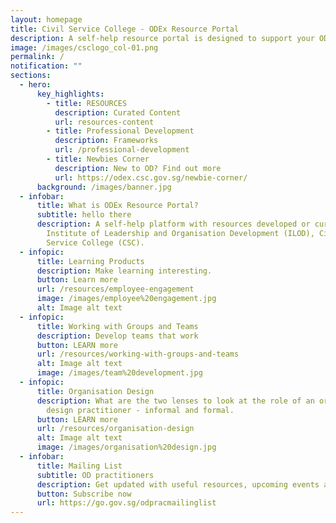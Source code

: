 ```yaml
---
layout: homepage
title: Civil Service College - ODEx Resource Portal
description: A self-help resource portal is designed to support your OD practice.
image: /images/csclogo_col-01.png
permalink: /
notification: ""
sections:
  - hero:
      key_highlights:
        - title: RESOURCES
          description: Curated Content
          url: resources-content
        - title: Professional Development
          description: Frameworks
          url: /professional-development
        - title: Newbies Corner
          description: New to OD? Find out more
          url: https://odex.csc.gov.sg/newbie-corner/
      background: /images/banner.jpg
  - infobar:
      title: What is ODEx Resource Portal?
      subtitle: hello there
      description: A self-help platform with resources developed or curated by the
        Institute of Leadership and Organisation Development (ILOD), Civil
        Service College (CSC).
  - infopic:
      title: Learning Products
      description: Make learning interesting.
      button: Learn more
      url: /resources/employee-engagement
      image: /images/employee%20engagement.jpg
      alt: Image alt text
  - infopic:
      title: Working with Groups and Teams
      description: Develop teams that work
      button: LEARN more
      url: /resources/working-with-groups-and-teams
      alt: Image alt text
      image: /images/team%20development.jpg
  - infopic:
      title: Organisation Design
      description: What are the two lenses to look at the role of an organisation
        design practitioner - informal and formal.
      button: LEARN more
      url: /resources/organisation-design
      alt: Image alt text
      image: /images/organisation%20design.jpg
  - infobar:
      title: Mailing List
      subtitle: OD practitioners
      description: Get updated with useful resources, upcoming events and programmes
      button: Subscribe now
      url: https://go.gov.sg/odpracmailinglist
---
```

